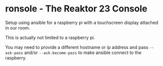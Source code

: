 # ronsole - The Reaktor 23 Console

Setup using ansible for a raspberry pi with a touchscreen display attached in our room.

This is actually not limited to a raspberry pi.

You may need to provide a different hostname or ip address and pass `--ask-pass` and/or `--ask-become-pass` to make ansible connect to the raspberry.
